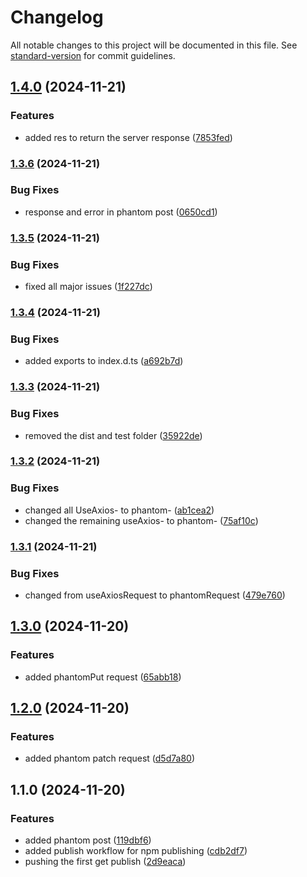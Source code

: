 # Changelog

All notable changes to this project will be documented in this file. See [standard-version](https://github.com/conventional-changelog/standard-version) for commit guidelines.

## [1.4.0](https://github.com/dev-phantom/phantom-request/compare/v1.3.6...v1.4.0) (2024-11-21)


### Features

* added res to return the server response ([7853fed](https://github.com/dev-phantom/phantom-request/commit/7853fed4d350595e82493efc8504381f6c155030))

### [1.3.6](https://github.com/dev-phantom/phantom-request/compare/v1.3.5...v1.3.6) (2024-11-21)


### Bug Fixes

* response and error in phantom post ([0650cd1](https://github.com/dev-phantom/phantom-request/commit/0650cd1f15f3bbb11de56c610ccb3cdd192c9332))

### [1.3.5](https://github.com/dev-phantom/phantom-request/compare/v1.3.4...v1.3.5) (2024-11-21)


### Bug Fixes

* fixed all major issues ([1f227dc](https://github.com/dev-phantom/phantom-request/commit/1f227dc68bb71589035e5feb5d0fa08d6ccd243d))

### [1.3.4](https://github.com/dev-phantom/phantom-request/compare/v1.3.3...v1.3.4) (2024-11-21)


### Bug Fixes

* added exports to index.d.ts ([a692b7d](https://github.com/dev-phantom/phantom-request/commit/a692b7dd8613e91ca76f763a83af60a31407f134))

### [1.3.3](https://github.com/dev-phantom/phantom-request/compare/v1.3.2...v1.3.3) (2024-11-21)


### Bug Fixes

* removed the dist and test folder ([35922de](https://github.com/dev-phantom/phantom-request/commit/35922de52fe5f5776f14d6f1f9c3f325418b522c))

### [1.3.2](https://github.com/dev-phantom/phantom-request/compare/v1.3.1...v1.3.2) (2024-11-21)


### Bug Fixes

* changed all UseAxios- to phantom- ([ab1cea2](https://github.com/dev-phantom/phantom-request/commit/ab1cea2110d740e7c818aa38dae9f42852f893b5))
* changed the remaining useAxios- to phantom- ([75af10c](https://github.com/dev-phantom/phantom-request/commit/75af10c5422e03f4447a896cd1b91a41074cf222))

### [1.3.1](https://github.com/dev-phantom/phantom-request/compare/v1.3.0...v1.3.1) (2024-11-21)


### Bug Fixes

* changed from useAxiosRequest to phantomRequest ([479e760](https://github.com/dev-phantom/phantom-request/commit/479e760848e64d943aa08fc005a06f863fb0ba51))

## [1.3.0](https://github.com/dev-phantom/phantom-request/compare/v1.2.0...v1.3.0) (2024-11-20)


### Features

* added phantomPut request ([65abb18](https://github.com/dev-phantom/phantom-request/commit/65abb186f0e8e727b5e67723f1207bb0465f6c51))

## [1.2.0](https://github.com/dev-phantom/phantom-request/compare/v1.1.0...v1.2.0) (2024-11-20)


### Features

* added phantom patch request ([d5d7a80](https://github.com/dev-phantom/phantom-request/commit/d5d7a803a585a113d2e02807a38e048a35713dbe))

## 1.1.0 (2024-11-20)


### Features

* added phantom post ([119dbf6](https://github.com/dev-phantom/phantom-request/commit/119dbf600b1c6d95054f621fd4428c5f5b5254ae))
* added publish workflow for npm publishing ([cdb2df7](https://github.com/dev-phantom/phantom-request/commit/cdb2df79e8dce96d36aa7fcbfeec4804bdac0c5a))
* pushing the first get publish ([2d9eaca](https://github.com/dev-phantom/phantom-request/commit/2d9eacade4cadc1edda507063f4bccd2ca29658d))

